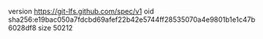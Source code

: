 version https://git-lfs.github.com/spec/v1
oid sha256:e19bac050a7fdcbd69afef22b42e5744ff28535070a4e9801b1e1c47b6028df8
size 50212
